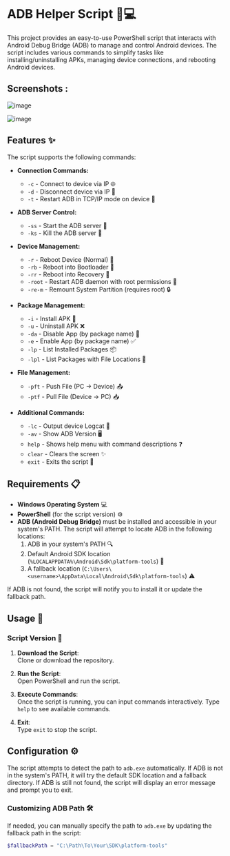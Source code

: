# ADB Helper Script 📱💻

This project provides an easy-to-use PowerShell script that interacts with Android Debug Bridge (ADB) to manage and control Android devices. The script includes various commands to simplify tasks like installing/uninstalling APKs, managing device connections, and rebooting Android devices.

## Screenshots :
![image](https://github.com/user-attachments/assets/42428cc9-cfa2-4a89-a36c-1b6098c264eb)

![image](https://github.com/user-attachments/assets/d72679f1-e56e-4611-ba7c-2fdd7524a72d)

## Features ✨

The script supports the following commands:

- **Connection Commands:**
  - `-c` - Connect to device via IP 🌐
  - `-d` - Disconnect device via IP 🔌
  - `-t` - Restart ADB in TCP/IP mode on device 🔄

- **ADB Server Control:**
  - `-ss` - Start the ADB server 🚀
  - `-ks` - Kill the ADB server 🛑

- **Device Management:**
  - `-r` - Reboot Device (Normal) 🔄
  - `-rb` - Reboot into Bootloader 🔑
  - `-rr` - Reboot into Recovery 💊
  - `-root` - Restart ADB daemon with root permissions 👑
  - `-re-m` - Remount System Partition (requires root) 🔒

- **Package Management:**
  - `-i` - Install APK 📲
  - `-u` - Uninstall APK ❌
  - `-da` - Disable App (by package name) 🚫
  - `-e` - Enable App (by package name) ✅
  - `-lp` - List Installed Packages 📦
  - `-lpl` - List Packages with File Locations 📂

- **File Management:**
  - `-pft` - Push File (PC -> Device) 📤
  - `-ptf` - Pull File (Device -> PC) 📥

- **Additional Commands:**
  - `-lc` - Output device Logcat 📝
  - `-av` - Show ADB Version 🖥️
  - `help` - Shows help menu with command descriptions ❓
  - `clear` - Clears the screen ✨
  - `exit` - Exits the script 🚪

## Requirements 📋

- **Windows Operating System** 💻
- **PowerShell** (for the script version) ⚙️
- **ADB (Android Debug Bridge)** must be installed and accessible in your system's PATH. The script will attempt to locate ADB in the following locations:
  1. ADB in your system's PATH 🔍
  2. Default Android SDK location (`%LOCALAPPDATA%\Android\Sdk\platform-tools`) 📂
  3. A fallback location (`C:\Users\<username>\AppData\Local\Android\Sdk\platform-tools`) ⚠️

If ADB is not found, the script will notify you to install it or update the fallback path.

## Usage 🚀

### Script Version 📝

1. **Download the Script**:  
   Clone or download the repository.

2. **Run the Script**:  
   Open PowerShell and run the script.

3. **Execute Commands**:  
   Once the script is running, you can input commands interactively. Type `help` to see available commands.

4. **Exit**:  
   Type `exit` to stop the script.

## Configuration ⚙️

The script attempts to detect the path to `adb.exe` automatically. If ADB is not in the system's PATH, it will try the default SDK location and a fallback directory. If ADB is still not found, the script will display an error message and prompt you to exit.

### Customizing ADB Path 🛠️

If needed, you can manually specify the path to `adb.exe` by updating the fallback path in the script:
```powershell
$fallbackPath = "C:\Path\To\Your\SDK\platform-tools"
```
